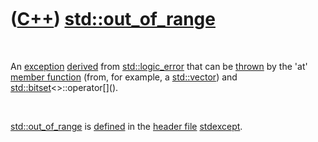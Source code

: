 
 

 

 

 

 

([C++](Cpp.md)) [std::out\_of\_range](CppStdOut_of_range.md)
===========================================================

 

An [exception](CppException.md) [derived](CppDerivedClass.md) from
[std::logic\_error](CppStdLogic_error.md) that can be
[thrown](CppThrow.md) by the 'at' [member
function](CppMemberFunction.md) (from, for example, a
[std::vector](CppStdVector.md)) and
[std::bitset](CppStdBitset.md)&lt;&gt;::operator\[\]().

 

[std::out\_of\_range](CppStdOut_of_range.md) is
[defined](CppDefinition.md) in the [header file](CppHeaderFile.md)
[stdexcept](CppStdexceptH.md).

 

 

 

 

 

 

